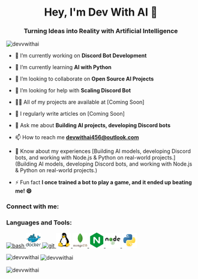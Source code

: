 <h1 align="center">Hey, I'm Dev With AI 👋</h1>
<h3 align="center">Turning Ideas into Reality with Artificial Intelligence</h3>

<p align="left"> <img src="https://komarev.com/ghpvc/?username=devvwithai&label=Visiter&color=400eb4&style=flat" alt="devvwithai" /> </p>

- 🔭 I’m currently working on **Discord Bot Development**

- 🌱 I’m currently learning **AI with Python**

- 👯 I’m looking to collaborate on **Open Source AI Projects**

- 🤝 I’m looking for help with **Scaling Discord Bot**

- 👨‍💻 All of my projects are available at [Coming Soon]

- 📝 I regularly write articles on [Coming Soon]

- 💬 Ask me about **Building AI projects, developing Discord bots**

- 📫 How to reach me **devwithai456@outlook.com**

- 📄 Know about my experiences [Building AI models, developing Discord bots, and working with Node.js & Python on real-world projects.](Building AI models, developing Discord bots, and working with Node.js & Python on real-world projects.)

- ⚡ Fun fact **I once trained a bot to play a game, and it ended up beating me! 😄**

<h3 align="left">Connect with me:</h3>
<p align="left">
</p>

<h3 align="left">Languages and Tools:</h3>
<p align="left"> <a href="https://www.gnu.org/software/bash/" target="_blank" rel="noreferrer"> <img src="https://www.vectorlogo.zone/logos/gnu_bash/gnu_bash-icon.svg" alt="bash" width="40" height="40"/> </a> <a href="https://www.docker.com/" target="_blank" rel="noreferrer"> <img src="https://raw.githubusercontent.com/devicons/devicon/master/icons/docker/docker-original-wordmark.svg" alt="docker" width="40" height="40"/> </a> <a href="https://git-scm.com/" target="_blank" rel="noreferrer"> <img src="https://www.vectorlogo.zone/logos/git-scm/git-scm-icon.svg" alt="git" width="40" height="40"/> </a> <a href="https://www.linux.org/" target="_blank" rel="noreferrer"> <img src="https://raw.githubusercontent.com/devicons/devicon/master/icons/linux/linux-original.svg" alt="linux" width="40" height="40"/> </a> <a href="https://www.mongodb.com/" target="_blank" rel="noreferrer"> <img src="https://raw.githubusercontent.com/devicons/devicon/master/icons/mongodb/mongodb-original-wordmark.svg" alt="mongodb" width="40" height="40"/> </a> <a href="https://www.nginx.com" target="_blank" rel="noreferrer"> <img src="https://raw.githubusercontent.com/devicons/devicon/master/icons/nginx/nginx-original.svg" alt="nginx" width="40" height="40"/> </a> <a href="https://nodejs.org" target="_blank" rel="noreferrer"> <img src="https://raw.githubusercontent.com/devicons/devicon/master/icons/nodejs/nodejs-original-wordmark.svg" alt="nodejs" width="40" height="40"/> </a> <a href="https://www.python.org" target="_blank" rel="noreferrer"> <img src="https://raw.githubusercontent.com/devicons/devicon/master/icons/python/python-original.svg" alt="python" width="40" height="40"/> </a> </p>

<p><img align="left" src="https://github-readme-stats.vercel.app/api/top-langs?username=devvwithai&show_icons=true&theme=dark&bg_color=0d1117&hide_border=true&locale=en&layout=compact" alt="devvwithai" /></p>

<p>&nbsp;<img align="center" src="https://github-readme-stats.vercel.app/api?username=devvwithai&show_icons=true&theme=dark&bg_color=0d1117&hide_border=true&locale=en" alt="devvwithai" /></p>

<p><img align="center" src="https://github-readme-streak-stats.herokuapp.com/?user=devvwithai&theme=highcontrast" alt="devvwithai" /></p>
